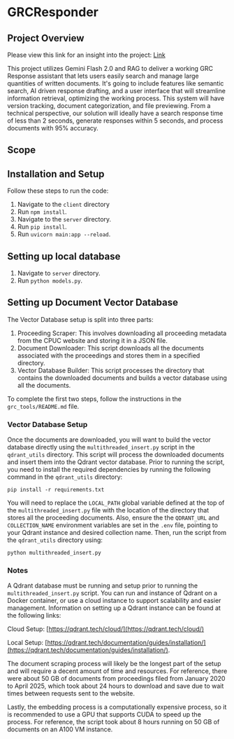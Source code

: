 # GRCResponder
## Project Overview
Please view this link for an insight into the project: [Link](https://www.linkedin.com/posts/rish-sharma123_after-two-quarters-of-development-and-iteration-activity-7345291527973216256-dkHf?utm_source=share&utm_medium=member_desktop&rcm=ACoAADrm338B-s6nqofTrW9LB0ykOAmsOobu-10)

This project utilizes Gemini Flash 2.0 and RAG to deliver a working GRC Response assistant that lets users easily search and manage large quantities of written documents. It's going to include features like semantic search, AI driven response drafting, and a user interface that will streamline information retrieval, optimizing the working process. This system will have version tracking, document categorization, and file previewing. From a technical perspective, our solution will ideally have a search response time of less than 2 seconds, generate responses within 5 seconds, and process documents with 95% accuracy. 

## Scope
## Installation and Setup
Follow these steps to run the code:
1. Navigate to the `client` directory
2. Run `npm install`.
3. Navigate to the `server` directory.
4. Run `pip install`.
5. Run `uvicorn main:app --reload`.

## Setting up local database
1. Navigate to `server` directory.
2. Run `python models.py`.

## Setting up Document Vector Database

The Vector Database setup is split into three parts:

1. Proceeding Scraper: This involves downloading all proceeding metadata from the CPUC website and storing it in a JSON file.
2. Document Downloader: This script downloads all the documents associated with the proceedings and stores them in a specified directory.
3. Vector Database Builder: This script processes the directory that contains the downloaded documents and builds a vector database using all the documents.

To complete the first two steps, follow the instructions in the `grc_tools/README.md` file.

### Vector Database Setup

Once the documents are downloaded, you will want to build the vector database directly using the `multithreaded_insert.py` script in the `qdrant_utils` directory. This script will process the downloaded documents and insert them into the Qdrant vector database. Prior to running the script, you need to install the required dependencies by running the following command in the `qdrant_utils` directory:

```pip install -r requirements.txt```

You will need to replace the `LOCAL_PATH` global variable defined at the top of the `multithreaded_insert.py` file with the location of the directory that stores all the proceeding documents. Also, ensure the the `QDRANT_URL` and `COLLECTION_NAME` environment variables are set in the `.env` file, pointing to your Qdrant instance and desired collection name. Then, run the script from the `qdrant_utils` directory using:

```python multithreaded_insert.py```

### Notes

A Qdrant database must be running and setup prior to running the `multithreaded_insert.py` script. You can run and instance of Qdrant on a Docker container, or use a cloud instance to support scalability and easier management. Information on setting up a Qdrant instance can be found at the following links:

 Cloud Setup: [https://qdrant.tech/cloud/](https://qdrant.tech/cloud/) 

 Local Setup: [https://qdrant.tech/documentation/guides/installation/](https://qdrant.tech/documentation/guides/installation/).


The document scraping process will likely be the longest part of the setup and will require a decent amount of time and resources. For reference, there were about 50 GB of documents from proceedings filed from January 2020 to April 2025, which took about 24 hours to download and save due to wait times between requests sent to the website.

Lastly, the embedding process is a computationally expensive process, so it is recommended to use a GPU that supports CUDA to speed up the process. For reference, the script took about 8 hours running on 50 GB of documents on an A100 VM instance.


